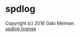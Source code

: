 # spdlog
Copyright (c) 2016 Gabi Melman.  
[spdlog license](https://github.com/gabime/spdlog/blob/master/LICENSE)
